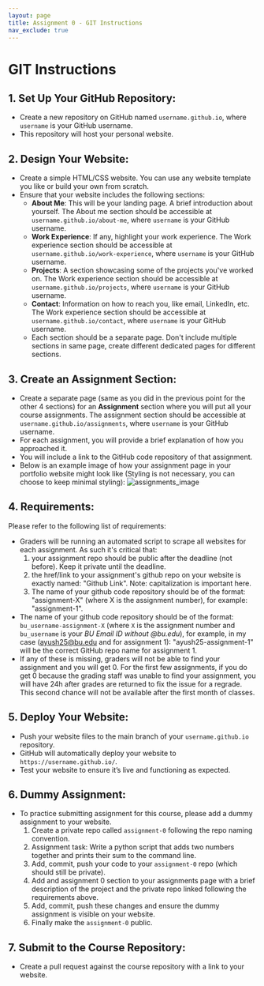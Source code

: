 ```yaml
---
layout: page
title: Assignment 0 - GIT Instructions
nav_exclude: true
---
```


# GIT Instructions

## 1. Set Up Your GitHub Repository:
- Create a new repository on GitHub named `username.github.io`, where `username` is your GitHub username.
- This repository will host your personal website.

## 2. Design Your Website:
- Create a simple HTML/CSS website. You can use any website template you like or build your own from scratch.
- Ensure that your website includes the following sections:
  - **About Me**: This will be your landing page. A brief introduction about yourself. The About me section should be accessible at `username.github.io/about-me`, where `username` is your GitHub username.
  - **Work Experience**: If any, highlight your work experience. The Work experience section should be accessible at `username.github.io/work-experience`, where `username` is your GitHub username.
  - **Projects**: A section showcasing some of the projects you've worked on. The Work experience section should be accessible at `username.github.io/projects`, where `username` is your GitHub username.
  - **Contact**: Information on how to reach you, like email, LinkedIn, etc. The Work experience section should be accessible at `username.github.io/contact`, where `username` is your GitHub username.
  - Each section should be a separate page. Don't include multiple sections in same page, create different dedicated pages for different sections.

## 3. Create an Assignment Section:
- Create a separate page (same as you did in the previous point for the other 4 sections) for an **Assignment** section where you will put all your course assignments. The assignment section should be accessible at `username.github.io/assignments`, where `username` is your GitHub username.
- For each assignment, you will provide a brief explanation of how you approached it.
- You will include a link to the GitHub code repository of that assignment.
- Below is an example image of how your assignment page in your portfolio website might look like (Styling is not necessary, you can choose to keep minimal styling):
![assignments_image](../../assets/images/hw1-image.png)

## 4. Requirements:
Please refer to the following list of requirements:
- Graders will be running an automated script to scrape all websites for each assignment. As such it's critical that:
  1. your assignment repo should be public after the deadline (not before). Keep it private until the deadline.
  2. the href/link to your assignment's github repo on your website is exactly named: "Github Link". Note: capitalization is important here.
  3. The name of your github code repository should be of the format: "assignment-X" (where X is the assignment number), for example: "assignment-1".
- The name of your github code repository should be of the format: `bu_username-assignment-X` (where `X` is the assignment number and `bu_username` is your *BU Email ID without @bu.edu*), for example, in my case (ayush25@bu.edu and for assignment 1): "ayush25-assignment-1" will be the correct GitHub repo name for assignment 1.
-  If any of these is missing, graders will not be able to find your assignment and you will get 0. For the first few assignments, if you do get 0 because the grading staff was unable to find your assignment, you will have 24h after grades are returned to fix the issue for a regrade. This second chance will not be available after the first month of classes.

## 5. Deploy Your Website:
- Push your website files to the main branch of your `username.github.io` repository.
- GitHub will automatically deploy your website to `https://username.github.io/`.
- Test your website to ensure it’s live and functioning as expected.

## 6. Dummy Assignment:
- To practice submitting assignment for this course, please add a dummy assignment to your website.
  1) Create a private repo called `assignment-0` following the repo naming convention.
  2) Assignment task: Write a python script that adds two numbers together and prints their sum to the command line.
  3) Add, commit, push your code to your `assignment-0` repo (which should still be private).
  4) Add and assignment 0 section to your assignments page with a brief description of the project and the private repo linked following the requirements above.
  5) Add, commit, push these changes and ensure the dummy assignment is visible on your website.
  6) Finally make the `assignment-0` public.

## 7. Submit to the Course Repository:
- Create a pull request against the course repository with a link to your website.